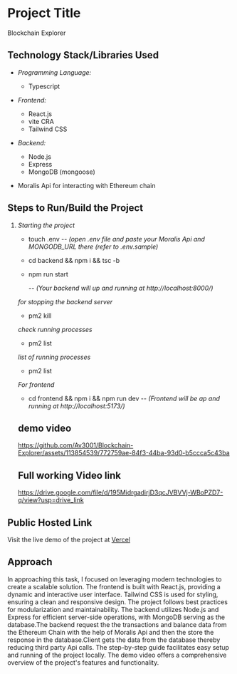 # Project Title

Blockchain Explorer

## Technology Stack/Libraries Used
 
- *Programming Language:*
    - Typescript
- *Frontend:*
  - React.js
  - vite CRA
  - Tailwind CSS

- *Backend:*
  - Node.js
  - Express 
  - MongoDB (mongoose)

- Moralis Api for interacting with Ethereum chain  

## Steps to Run/Build the Project

1. *Starting the project*
   
   - touch .env
     -- *(open .env file and paste your Moralis Api and MONGODB_URL there (refer to  .env.sample)*
   - cd backend && npm i && tsc -b
   - npm run start
     
     -- *(Your backend will up and running at http://localhost:8000/)*
    
   *for stopping the backend server*
   - pm2 kill

   *check running processes*
   - pm2 list

    *list of running processes*
   - pm2 list

   *For frontend*
   - cd frontend && npm i && npm run dev
      -- *(Frontend will be ap and running at http://localhost:5173/)*

   ## demo video
   https://github.com/Av3001/Blockchain-Explorer/assets/113854539/772759ae-84f3-44ba-93d0-b5ccca5c43ba


   ## Full working Video link
    https://drive.google.com/file/d/195MidrgadirjD3qcJVBVVj-WBoPZD7-q/view?usp=drive_link



## Public Hosted Link

Visit the live demo of the project at [Vercel]() 

## Approach

In approaching this task, I focused on leveraging modern technologies to create a scalable solution. The frontend is built with React.js, providing a dynamic and interactive user interface. Tailwind CSS is used for styling, ensuring a clean and responsive design. The project follows best practices for modularization and maintainability. The backend utilizes Node.js and Express for efficient server-side operations, with MongoDB serving as the database.The backend request the the transactions and balance data from the Ethereum Chain with the help of Moralis Api and then the store the response in the database.Client gets the data from the database thereby reducing third party Api calls.  The step-by-step guide facilitates easy setup and running of the project locally. The demo video offers a comprehensive overview of the project's features and functionality.
